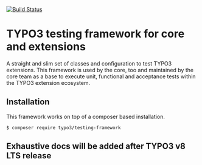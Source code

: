 [![Build Status](https://travis-ci.org/TYPO3/testing-framework.svg?branch=master)](https://travis-ci.org/TYPO3/testing-framework)

# TYPO3 testing framework for core and extensions

A straight and slim set of classes and configuration to test TYPO3 extensions. This framework is
used by the core, too and maintained by the core team as a base to execute unit, functional
and acceptance tests within the TYPO3 extension ecosystem.

## Installation

This framework works on top of a composer based installation.

```
$ composer require typo3/testing-framework
```

## Exhaustive docs will be added after TYPO3 v8 LTS release
